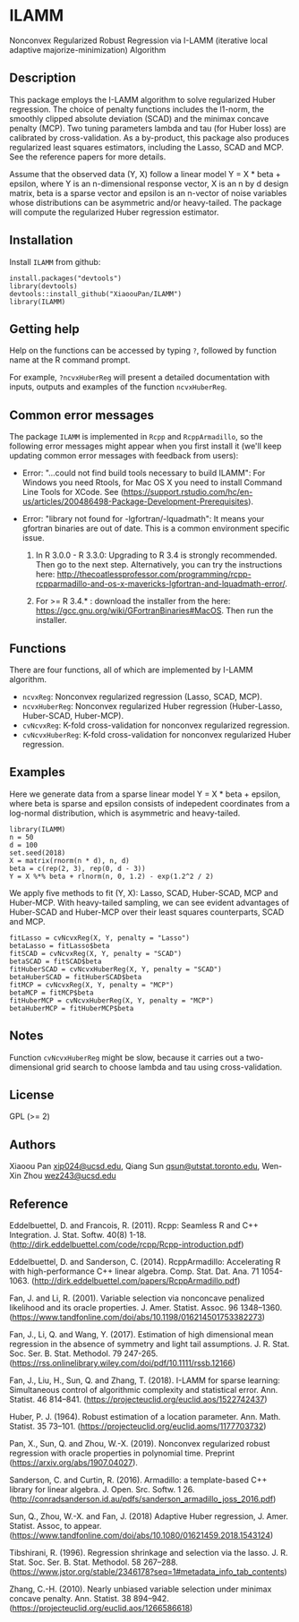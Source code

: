 # ILAMM 

Nonconvex Regularized Robust Regression via I-LAMM (iterative local adaptive majorize-minimization) Algorithm

## Description

This package employs the I-LAMM algorithm to solve regularized Huber regression. The choice of penalty functions includes the l1-norm, the smoothly clipped absolute deviation (SCAD) and the minimax concave penalty (MCP). Two tuning parameters lambda and tau (for Huber loss) are calibrated by cross-validation. As a by-product, this package also produces regularized least squares estimators, including the Lasso, SCAD and MCP. See the reference papers for more details. 

Assume that the observed data (Y, X) follow a linear model Y = X * beta + epsilon, where Y is an n-dimensional response vector, X is an n by d design matrix, beta is a sparse vector and epsilon is an n-vector of noise variables whose distributions can be asymmetric and/or heavy-tailed. The package will compute the regularized Huber regression estimator.

## Installation

Install `ILAMM` from github:

```{r gh-installation, eval = FALSE}
install.packages("devtools")
library(devtools)
devtools::install_github("XiaoouPan/ILAMM")
library(ILAMM)
```

## Getting help

Help on the functions can be accessed by typing `?`, followed by function name at the R command prompt. 

For example, `?ncvxHuberReg` will present a detailed documentation with inputs, outputs and examples of the function `ncvxHuberReg`.

## Common error messages

The package `ILAMM` is implemented in `Rcpp` and `RcppArmadillo`, so the following error messages might appear when you first install it (we'll keep updating common error messages with feedback from users):

* Error: "...could not find build tools necessary to build ILAMM": For Windows you need Rtools, for Mac OS X you need to install Command Line Tools for XCode. See (https://support.rstudio.com/hc/en-us/articles/200486498-Package-Development-Prerequisites). 

* Error: "library not found for -lgfortran/-lquadmath": It means your gfortran binaries are out of date. This is a common environment specific issue. 

    1. In R 3.0.0 - R 3.3.0: Upgrading to R 3.4 is strongly recommended. Then go to the next step. Alternatively, you can try the instructions here: http://thecoatlessprofessor.com/programming/rcpp-rcpparmadillo-and-os-x-mavericks-lgfortran-and-lquadmath-error/. 

    2. For >= R 3.4.* : download the installer from the here: https://gcc.gnu.org/wiki/GFortranBinaries#MacOS. Then run the installer.


## Functions

There are four functions, all of which are implemented by I-LAMM algorithm. 

* `ncvxReg`: Nonconvex regularized regression (Lasso, SCAD, MCP). 
* `ncvxHuberReg`: Nonconvex regularized Huber regression (Huber-Lasso, Huber-SCAD, Huber-MCP).
* `cvNcvxReg`: K-fold cross-validation for nonconvex regularized regression.
* `cvNcvxHuberReg`: K-fold cross-validation for nonconvex regularized Huber regression.

## Examples 

Here we generate data from a sparse linear model Y = X * beta + epsilon, where beta is sparse and epsilon consists of indepedent coordinates from a log-normal distribution, which is asymmetric and heavy-tailed. 

```{r}
library(ILAMM)
n = 50
d = 100
set.seed(2018)
X = matrix(rnorm(n * d), n, d)
beta = c(rep(2, 3), rep(0, d - 3))
Y = X %*% beta + rlnorm(n, 0, 1.2) - exp(1.2^2 / 2)
```

We apply five methods to fit (Y, X): Lasso, SCAD, Huber-SCAD, MCP and Huber-MCP. With heavy-tailed sampling, we can see evident advantages of Huber-SCAD and Huber-MCP over their least squares counterparts, SCAD and MCP.

```{r}
fitLasso = cvNcvxReg(X, Y, penalty = "Lasso")
betaLasso = fitLasso$beta
fitSCAD = cvNcvxReg(X, Y, penalty = "SCAD")
betaSCAD = fitSCAD$beta
fitHuberSCAD = cvNcvxHuberReg(X, Y, penalty = "SCAD")
betaHuberSCAD = fitHuberSCAD$beta
fitMCP = cvNcvxReg(X, Y, penalty = "MCP")
betaMCP = fitMCP$beta
fitHuberMCP = cvNcvxHuberReg(X, Y, penalty = "MCP")
betaHuberMCP = fitHuberMCP$beta
```

## Notes 

Function `cvNcvxHuberReg` might be slow, because it carries out a two-dimensional grid search to choose lambda and tau using cross-validation.

## License

GPL (>= 2)

## Authors

Xiaoou Pan <xip024@ucsd.edu>, Qiang Sun <qsun@utstat.toronto.edu>, Wen-Xin Zhou <wez243@ucsd.edu> 

## Reference

Eddelbuettel, D. and Francois, R. (2011). Rcpp: Seamless R and C++ Integration. J. Stat. Softw. 40(8) 1-18. (http://dirk.eddelbuettel.com/code/rcpp/Rcpp-introduction.pdf)

Eddelbuettel, D. and Sanderson, C. (2014). RcppArmadillo: Accelerating R with high-performance C++ linear algebra. Comp. Stat. Dat. Ana. 71 1054-1063. (http://dirk.eddelbuettel.com/papers/RcppArmadillo.pdf)

Fan, J. and Li, R. (2001). Variable selection via nonconcave penalized likelihood and its oracle properties. J. Amer. Statist. Assoc. 96 1348–1360. (https://www.tandfonline.com/doi/abs/10.1198/016214501753382273)

Fan, J., Li, Q. and Wang, Y. (2017). Estimation of high dimensional mean regression in the absence of symmetry and light tail assumptions. J. R. Stat. Soc. Ser. B. Stat. Methodol. 79 247-265. (https://rss.onlinelibrary.wiley.com/doi/pdf/10.1111/rssb.12166)

Fan, J., Liu, H., Sun, Q. and Zhang, T. (2018). I-LAMM for sparse learning: Simultaneous control of algorithmic complexity and statistical error. Ann. Statist. 46 814–841. (https://projecteuclid.org/euclid.aos/1522742437)

Huber, P. J. (1964). Robust estimation of a location parameter. Ann. Math. Statist. 35 73–101. (https://projecteuclid.org/euclid.aoms/1177703732)

Pan, X., Sun, Q. and Zhou, W.-X. (2019). Nonconvex regularized robust regression with oracle properties in polynomial time. Preprint (https://arxiv.org/abs/1907.04027).

Sanderson, C. and Curtin, R. (2016). Armadillo: a template-based C++ library for linear algebra. J. Open. Src. Softw. 1 26. (http://conradsanderson.id.au/pdfs/sanderson_armadillo_joss_2016.pdf)

Sun, Q., Zhou, W.-X. and Fan, J. (2018) Adaptive Huber regression, J. Amer. Statist. Assoc, to appear. (https://www.tandfonline.com/doi/abs/10.1080/01621459.2018.1543124)

Tibshirani, R. (1996). Regression shrinkage and selection via the lasso. J. R. Stat. Soc. Ser. B. Stat. Methodol. 58 267–288. (https://www.jstor.org/stable/2346178?seq=1#metadata_info_tab_contents)

Zhang, C.-H. (2010). Nearly unbiased variable selection under minimax concave penalty. Ann. Statist. 38 894–942. (https://projecteuclid.org/euclid.aos/1266586618)
